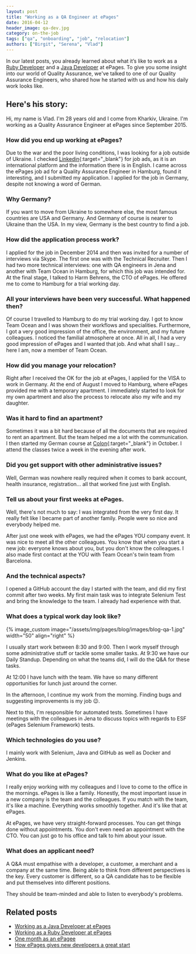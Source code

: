 ```yaml
---
layout: post
title: "Working as a QA Engineer at ePages"
date: 2016-04-12
header_image: qa-dev.jpg
category: on-the-job
tags: ["qa", "onboarding", "job", "relocation"]
authors: ["Birgit", "Serena", "Vlad"]
---
```


In our latest posts, you already learned about what it’s like to work as a [Ruby Developer](/blog/on-the-job/working-as-a-ruby-developer-at-epages/) and a [Java Developer](/blog/on-the-job/working-as-a-java-developer-at-epages/) at ePages.
To give you some insight into our world of Quality Assurance, we've talked to one of our Quality Assurance Engineers, who shared how he started with us and how his daily work looks like.

## Here's his story:

Hi, my name is Vlad.
I'm 28 years old and I come from Kharkiv, Ukraine.
I'm working as a Quality Assurance Engineer at ePages since September 2015.

### How did you end up working at ePages?

Due to the war and the poor living conditions, I was looking for a job outside of Ukraine.
I checked [Linkedin](https://www.linkedin.com/){:target="_blank"} for job ads, as it is an international platform and the information there is in English.
I came across the ePages job ad for a Quality Assurance Engineer in Hamburg, found it interesting, and I submitted my application. I applied for the job in Germany, despite not knowing a word of German.

### Why Germany?

If you want to move from Ukraine to somewhere else, the most famous countries are USA and Germany.
And Germany of course is nearer to Ukraine than the USA.
In my view, Germany is the best country to find a job.

### How did the application process work?

I applied for the job in December 2014 and then was invited for a number of interviews via Skype.
The first one was with the Technical Recruiter.
Then I had two more technical interviews: one with QA engineers in Jena and another with Team Ocean in Hamburg, for which this job was intended for.
At the final stage, I talked to Harm Behrens, the CTO of ePages.
He offered me to come to Hamburg for a trial working day.

### All your interviews have been very successful. What happened then?

Of course I travelled to Hamburg to do my trial working day.
I got to know Team Ocean and I was shown their workflows and specialities.
Furthermore, I got a very good impression of the office, the environment, and my future colleagues.
I noticed the familial atmosphere at once.
All in all, I had a very good impression of ePages and I wanted that job.
And what shall I say... here I am, now a member of Team Ocean.

###  How did you manage your relocation?

Right after I received the OK for the job at ePages, I applied for the VISA to work in Germany.
At the end of August I moved to Hamburg, where ePages provided me with a temporary apartment.
I immediately started to look for my own apartment and also the process to relocate also my wife and my daughter.

### Was it hard to find an apartment?

Sometimes it was a bit hard because of all the documents that are required to rent an apartment.
But the team helped me a lot with the communication.
I then started my German course at [Colon](http://www.colon.de/en/colon.html){:target="_blank"} in October.
I attend the classes twice a week in the evening after work.

### Did you get support with other administrative issues?

Well, German was nowhere really required when it comes to bank account, health insurance, registration... all that worked fine just with English.

### Tell us about your first weeks at ePages.

Well, there's not much to say: I was integrated from the very first day.
It really felt like I became part of another family.
People were so nice and everybody helped me.

After just one week with ePages, we had the ePages YOU company event.
It was nice to meet all the other colleagues.
You know that when you start a new job: everyone knows about you, but you don't know the colleagues.
I also made first contact at the YOU with Team Ocean's twin team from Barcelona.

### And the technical aspects?

I opened a GitHub account the day I started with the team, and did my first commit after two weeks.
My first main task was to integrate Selenium Test and bring the knowledge to the team.
I already had experience with that.

### What does a typical work day look like?

{% image_custom image="/assets/img/pages/blog/images/blog-qa-1.jpg" width="50" align="right" %}

I usually start work between 8:30 and 9:00.
Then I work myself through some administrative stuff or tackle some smaller tasks.
At 9:30 we have our Daily Standup.
Depending on what the teams did, I will do the Q&A for these tasks.

At 12:00 I have lunch with the team.
We have so many different opportunities for lunch just around the corner.

In the afternoon, I continue my work from the morning.
Finding bugs and suggesting improvements is my job 😉.

Next to this, I'm responsible for automated tests.
Sometimes I have meetings with the colleagues in Jena to discuss topics with regards to ESF (ePages Selenium Framework) tests.

### Which technologies do you use?

I mainly work with Selenium, Java and GitHub as well as Docker and Jenkins.

### What do you like at ePages?

I really enjoy working with my colleagues and I love to come to the office in the mornings.
ePages is like a family.
Honestly, the most important issue in a new company is the team and the colleagues.
If you match with the team, it's like a machine.
Everything works smoothly together.
And it's like that at ePages.

At ePages, we have very straight-forward processes.
You can get things done without appointments.
You don't even need an appointment with the CTO.
You can just go to his office and talk to him about your issue.

### What does an applicant need?

A Q&A must empathise with a developer, a customer, a merchant and a company at the same time.
Being able to think from different perspectives is the key.
Every customer is different, so a QA candidate has to be flexible and put themselves into different positions.

They should be team-minded and able to listen to everybody's problems.

## Related posts

* [Working as a Java Developer at ePages](/blog/on-the-job/working-as-a-java-developer-at-epages/)
* [Working as a Ruby Developer at ePages](/blog/on-the-job/working-as-a-ruby-developer-at-epages/)
* [One month as an ePagee](/blog/on-the-job/one-month-as-an-epagee/)
* [How ePages gives new developers a great start](/blog/on-the-job/how-epages-gives-new-developers-a-great-start/)
